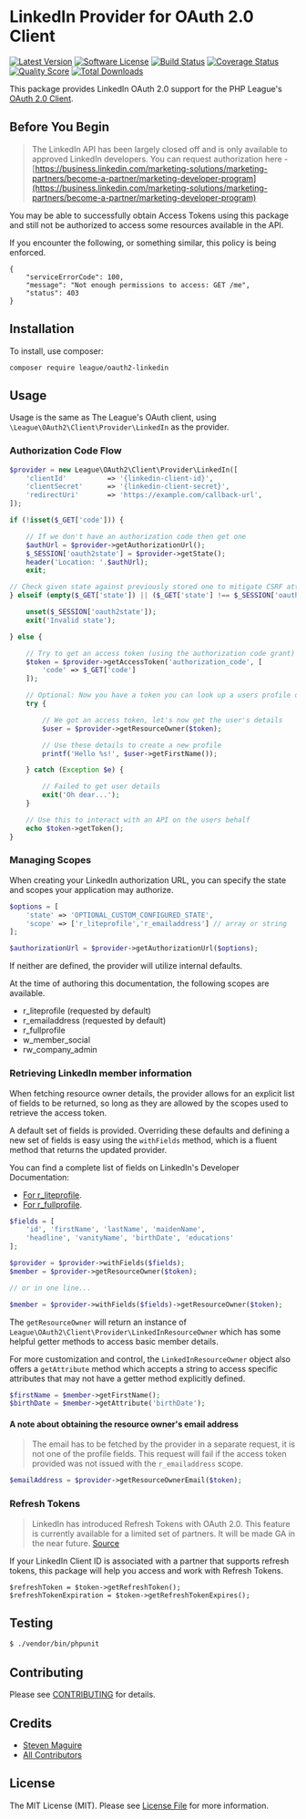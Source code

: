 # LinkedIn Provider for OAuth 2.0 Client
[![Latest Version](https://img.shields.io/github/release/thephpleague/oauth2-linkedin.svg?style=flat-square)](https://github.com/thephpleague/oauth2-linkedin/releases)
[![Software License](https://img.shields.io/badge/license-MIT-brightgreen.svg?style=flat-square)](LICENSE.md)
[![Build Status](https://img.shields.io/travis/thephpleague/oauth2-linkedin/master.svg?style=flat-square)](https://travis-ci.org/thephpleague/oauth2-linkedin)
[![Coverage Status](https://img.shields.io/scrutinizer/coverage/g/thephpleague/oauth2-linkedin.svg?style=flat-square)](https://scrutinizer-ci.com/g/thephpleague/oauth2-linkedin/code-structure)
[![Quality Score](https://img.shields.io/scrutinizer/g/thephpleague/oauth2-linkedin.svg?style=flat-square)](https://scrutinizer-ci.com/g/thephpleague/oauth2-linkedin)
[![Total Downloads](https://img.shields.io/packagist/dt/league/oauth2-linkedin.svg?style=flat-square)](https://packagist.org/packages/league/oauth2-linkedin)

This package provides LinkedIn OAuth 2.0 support for the PHP League's [OAuth 2.0 Client](https://github.com/thephpleague/oauth2-client).

## Before You Begin

> The LinkedIn API has been largely closed off and is only available to approved LinkedIn developers. You can request authorization here - [https://business.linkedin.com/marketing-solutions/marketing-partners/become-a-partner/marketing-developer-program](https://business.linkedin.com/marketing-solutions/marketing-partners/become-a-partner/marketing-developer-program)

You may be able to successfully obtain Access Tokens using this package and still not be authorized to access some resources available in the API.

If you encounter the following, or something similar, this policy is being enforced.

```
{
    "serviceErrorCode": 100,
    "message": "Not enough permissions to access: GET /me",
    "status": 403
}
```

## Installation

To install, use composer:

```
composer require league/oauth2-linkedin
```

## Usage

Usage is the same as The League's OAuth client, using `\League\OAuth2\Client\Provider\LinkedIn` as the provider.

### Authorization Code Flow

```php
$provider = new League\OAuth2\Client\Provider\LinkedIn([
    'clientId'          => '{linkedin-client-id}',
    'clientSecret'      => '{linkedin-client-secret}',
    'redirectUri'       => 'https://example.com/callback-url',
]);

if (!isset($_GET['code'])) {

    // If we don't have an authorization code then get one
    $authUrl = $provider->getAuthorizationUrl();
    $_SESSION['oauth2state'] = $provider->getState();
    header('Location: '.$authUrl);
    exit;

// Check given state against previously stored one to mitigate CSRF attack
} elseif (empty($_GET['state']) || ($_GET['state'] !== $_SESSION['oauth2state'])) {

    unset($_SESSION['oauth2state']);
    exit('Invalid state');

} else {

    // Try to get an access token (using the authorization code grant)
    $token = $provider->getAccessToken('authorization_code', [
        'code' => $_GET['code']
    ]);

    // Optional: Now you have a token you can look up a users profile data
    try {

        // We got an access token, let's now get the user's details
        $user = $provider->getResourceOwner($token);

        // Use these details to create a new profile
        printf('Hello %s!', $user->getFirstName());

    } catch (Exception $e) {

        // Failed to get user details
        exit('Oh dear...');
    }

    // Use this to interact with an API on the users behalf
    echo $token->getToken();
}
```

### Managing Scopes

When creating your LinkedIn authorization URL, you can specify the state and scopes your application may authorize.

```php
$options = [
    'state' => 'OPTIONAL_CUSTOM_CONFIGURED_STATE',
    'scope' => ['r_liteprofile','r_emailaddress'] // array or string
];

$authorizationUrl = $provider->getAuthorizationUrl($options);
```
If neither are defined, the provider will utilize internal defaults.

At the time of authoring this documentation, the following scopes are available.

- r_liteprofile (requested by default)
- r_emailaddress (requested by default)
- r_fullprofile
- w_member_social
- rw_company_admin

### Retrieving LinkedIn member information

When fetching resource owner details, the provider allows for an explicit list of fields to be returned, so long as they are allowed by the scopes used to retrieve the access token.

A default set of fields is provided. Overriding these defaults and defining a new set of fields is easy using the `withFields` method, which is a fluent method that returns the updated provider.

You can find a complete list of fields on LinkedIn's Developer Documentation:
 - [For r_liteprofile](https://docs.microsoft.com/en-us/linkedin/shared/references/v2/profile/basic-profile).
 - [For r_fullprofile](https://docs.microsoft.com/en-us/linkedin/shared/references/v2/profile/full-profile).

```php
$fields = [
    'id', 'firstName', 'lastName', 'maidenName',
    'headline', 'vanityName', 'birthDate', 'educations'
];

$provider = $provider->withFields($fields);
$member = $provider->getResourceOwner($token);

// or in one line...

$member = $provider->withFields($fields)->getResourceOwner($token);
```

The `getResourceOwner` will return an instance of `League\OAuth2\Client\Provider\LinkedInResourceOwner` which has some helpful getter methods to access basic member details.

For more customization and control, the `LinkedInResourceOwner` object also offers a `getAttribute` method which accepts a string to access specific attributes that may not have a getter method explicitly defined.

```php
$firstName = $member->getFirstName();
$birthDate = $member->getAttribute('birthDate');
```

#### A note about obtaining the resource owner's email address

> The email has to be fetched by the provider in a separate request, it is not one of the profile fields. This request will fail if the access token provided was not issued with the `r_emailaddress` scope.

```php
$emailAddress = $provider->getResourceOwnerEmail($token);
```

### Refresh Tokens

> LinkedIn has introduced Refresh Tokens with OAuth 2.0. This feature is currently available for a limited set of partners. It will be made GA in the near future. [Source](https://developer.linkedin.com/docs/Refresh-Tokens-with-OAuth-2)

If your LinkedIn Client ID is associated with a partner that supports refresh tokens, this package will help you access and work with Refresh Tokens.

```
$refreshToken = $token->getRefreshToken();
$refreshTokenExpiration = $token->getRefreshTokenExpires();
```

## Testing

``` bash
$ ./vendor/bin/phpunit
```

## Contributing

Please see [CONTRIBUTING](https://github.com/thephpleague/oauth2-linkedin/blob/master/CONTRIBUTING.md) for details.


## Credits

- [Steven Maguire](https://github.com/stevenmaguire)
- [All Contributors](https://github.com/thephpleague/oauth2-linkedin/contributors)


## License

The MIT License (MIT). Please see [License File](https://github.com/thephpleague/oauth2-linkedin/blob/master/LICENSE) for more information.
